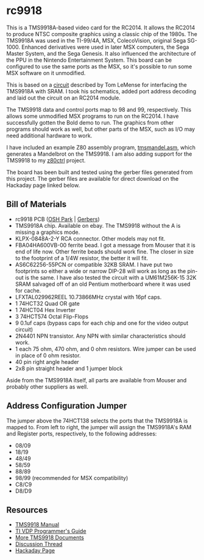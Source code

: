 # rc9918

This is a TMS9918A-based video card for the RC2014. It allows the RC2014 to produce NTSC composite graphics using a classic chip of the 1980s. The TMS9918A was used in the TI-99/4A, MSX, ColecoVision, original Sega SG-1000. Enhanced derivatives were used in later MSX computers, the Sega Master System, and the Sega Genesis. It also influenced the architecture of the PPU in the Nintendo Entertainment System. This board can be configured to use the same ports as the MSX, so it's possible to run some MSX software on it unmodified.

This is based on a [circuit](https://retrobrewcomputers.org/n8vem-pbwiki-archive/0/35845334/48860720/33053543/SRAM%20Replacement%20for%20TMS99x8%20VRAM.pdf) described by Tom LeMense for interfacing the TMS9918A with SRAM.  I took his schematics, added port address decoding and laid out the circuit on an RC2014 module.

The TMS9918 data and control ports map to 98 and 99, respectively. This allows some unmodified MSX programs to run on the RC2014. I have successfully gotten the Bold demo to run. The graphics from other programs should work as well, but other parts of the MSX, such as I/O may need additional hardware to work.

I have included an example Z80 assembly program, [tmsmandel.asm](tmsmandel.asm), which generates a Mandelbrot on the TMS9918. I am also adding support for the TMS9918 to my [z80ctrl](https://github.com/jblang/z80ctrl) project.

The board has been built and tested using the gerber files generated from this project. The gerber files are available for direct download on the Hackaday page linked below.

## Bill of Materials 

- rc9918 PCB ([OSH Park](https://oshpark.com/projects/KfwMvnwH) | [Gerbers](https://cdn.hackaday.io/files/1590576805094688/tms9918a_gerber.zip))
- TMS9918A chip. Available on ebay. The TMS9918 without the A is missing a graphics mode.  
- KLPX-0848A-2-Y RCA connector. Other models may not fit.  
- FBA04HA600VB-00 ferrite bead. I got a message from Mouser that it is end of life now.  Other ferrite beads should work fine. The closer in size to the footprint of a 1/4W resistor, the better it will fit. 
- AS6C62256-55PCN or compatible 32KB SRAM.  I have put two footprints so either a wide or narrow DIP-28 will work as long as the pin-out is the same. I have also tested the circuit with a UM61M256K-15 32K SRAM salvaged off of an old Pentium motherboard where it was used for cache.
- LFXTAL029962REEL 10.73866MHz crystal with 16pf caps. 
- 1 74HCT32 Quad OR gate
- 1 74HCT04 Hex Inverter
- 3 74HCT574 Octal Flip-Flops 
- 9 0.1uf caps (bypass caps for each chip and one for the video output circuit)
- 2N4401 NPN transistor. Any NPN with similar characteristics should work. 
- 1 each 75 ohm, 470 ohm, and 0 ohm resistors. Wire jumper can be used in place of 0 ohm resistor.
- 40 pin right angle header
- 2x8 pin straight header and 1 jumper block

Aside from the TMS9918A itself, all parts are available from Mouser and probably other suppliers as well.

## Address Configuration Jumper

The jumper above the 74HCT138 selects the ports that the TMS9918A is mapped to. From left to right, the jumper will assign the TMS9918A's RAM and Register ports, respectively, to the following addresses:

- 08/09
- 18/19
- 48/49
- 58/59
- 88/89
- 98/99 (recommended for MSX compatibility)
- C8/C9
- D8/D9

## Resources

- [TMS9918 Manual](http://map.grauw.nl/resources/video/texasinstruments_tms9918.pdf)
- [TI VDP Programmer's Guide](http://map.grauw.nl/resources/video/ti-vdp-programmers-guide.pdf)
- [More TMS9918 Documents](https://github.com/cbmeeks/TMS9918)
- [Discussion Thread](https://groups.google.com/d/topic/rc2014-z80/0m0kbzIJ3tw/discussion)
- [Hackaday Page](https://hackaday.io/project/159057-rc9918)
